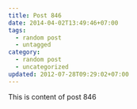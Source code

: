 ```yaml
---
title: Post 846
date: 2014-04-02T13:49:46+07:00
tags:
  - random post
  - untagged
category:
  - random post
  - uncategorized
updated: 2012-07-28T09:29:02+07:00
---
```

This is content of post 846